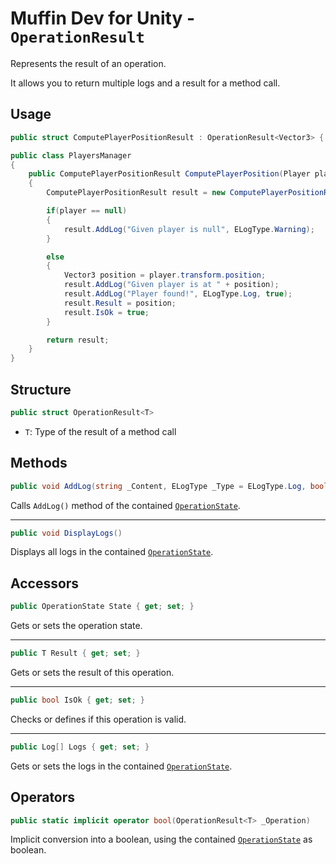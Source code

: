 # Muffin Dev for Unity - `OperationResult`

Represents the result of an operation.

It allows you to return multiple logs and a result for a method call.

## Usage

```cs
public struct ComputePlayerPositionResult : OperationResult<Vector3> { }

public class PlayersManager
{
    public ComputePlayerPositionResult ComputePlayerPosition(Player player)
    {
        ComputePlayerPositionResult result = new ComputePlayerPositionResult();

        if(player == null)
        {
            result.AddLog("Given player is null", ELogType.Warning);
        }

        else
        {
            Vector3 position = player.transform.position;
            result.AddLog("Given player is at " + position);
            result.AddLog("Player found!", ELogType.Log, true);
            result.Result = position;
            result.IsOk = true;
        }

        return result;
    }
}
```

## Structure

```cs
public struct OperationResult<T>
```

* `T`: Type of the result of a method call

## Methods

```cs
public void AddLog(string _Content, ELogType _Type = ELogType.Log, bool _AvailableForUser = false)
```

Calls `AddLog()` method of the contained [`OperationState`](../Others/operation-state.md).

---

```cs
public void DisplayLogs()
```

Displays all logs in the contained [`OperationState`](../Others/operation-state.md).

## Accessors

```cs
public OperationState State { get; set; }
```

Gets or sets the operation state.

---

```cs
public T Result { get; set; }
```

Gets or sets the result of this operation.

---

```cs
public bool IsOk { get; set; }
```

Checks or defines if this operation is valid.

---

```cs
public Log[] Logs { get; set; }
```

Gets or sets the logs in the contained [`OperationState`](../Others/operation-state.md).

## Operators

```cs
public static implicit operator bool(OperationResult<T> _Operation)
```

Implicit conversion into a boolean, using the contained [`OperationState`](../Others/operation-state.md) as boolean.